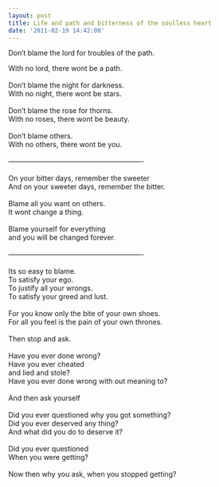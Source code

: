 ```yaml
---
layout: post
title: Life and path and bitterness of the soulless heart
date: '2011-02-19 14:42:00'
---
```


<p>Don&rsquo;t blame the lord for troubles of the path.</p><div>With no lord, there wont be a path.</div><div><br/></div><div>Don&rsquo;t blame the night for darkness.</div><div>With no night, there wont be stars.</div><div><br/></div><div>Don&rsquo;t blame the rose for thorns.</div><div>With no roses, there wont be beauty.</div><div><br/></div><div>Don&rsquo;t blame others.</div><div>With no others, there wont be you.</div><div><br/></div><div>&mdash;&mdash;&mdash;&mdash;&mdash;&mdash;&mdash;&mdash;&mdash;&mdash;&mdash;&mdash;&mdash;&mdash;&mdash;&mdash;&mdash;&mdash;&mdash;-</div><div><br/></div><div>On your bitter days, remember the sweeter</div><div>And on your sweeter days, remember the bitter.</div><div><br/></div><div>Blame all you want on others.</div><div>It wont change a thing.</div><div><br/></div><div>Blame yourself for everything</div><div>and you will be changed forever.</div><div><br/></div><div>&mdash;&mdash;&mdash;&mdash;&mdash;&mdash;&mdash;&mdash;&mdash;&mdash;&mdash;&mdash;&mdash;&mdash;&mdash;&mdash;&mdash;&mdash;&mdash;-</div><div><br/></div><div>Its so easy to blame. </div><div>To satisfy your ego.</div><div>To justify all your wrongs.</div><div>To satisfy your greed and lust.</div><div><br/></div><div>For you know only the bite of your own shoes.</div><div>For all you feel is the pain of your own thrones.</div><div><br/></div><div>Then stop and ask. </div><div><br/></div><div>Have you ever done wrong?</div><div>Have you ever cheated</div><div>and lied and stole?</div><div>Have you ever done wrong with out meaning to?</div><div><br/></div><div>And then ask yourself</div><div><br/></div><div>Did you ever questioned why you got something?</div><div>Did you ever deserved any thing?</div><div>And what did you do to deserve it?</div><div><br/></div><div>Did you ever questioned</div><div>When you were getting?</div><div><br/></div><div>Now then why you ask, when you stopped getting?</div><div class="blogger-post-footer"><img width="1" height="1" src="https://blogger.googleusercontent.com/tracker/5416117946427095362-5287420065743408886?l=soranthou.blogspot.com" alt=""/></div>
